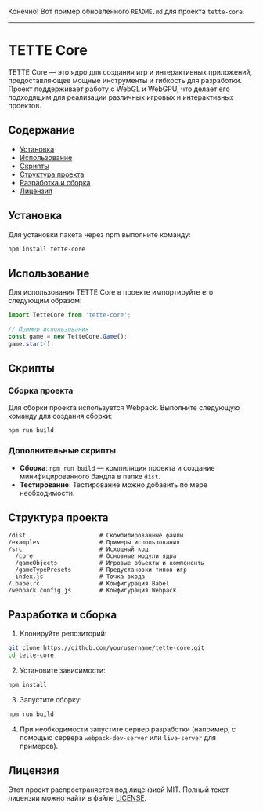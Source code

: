 Конечно! Вот пример обновленного `README.md` для проекта `tette-core`.

---

# TETTE Core

TETTE Core — это ядро для создания игр и интерактивных приложений, предоставляющее мощные инструменты и гибкость для разработки. Проект поддерживает работу с WebGL и WebGPU, что делает его подходящим для реализации различных игровых и интерактивных проектов.

## Содержание
- [Установка](#установка)
- [Использование](#использование)
- [Скрипты](#скрипты)
- [Структура проекта](#структура-проекта)
- [Разработка и сборка](#разработка-и-сборка)
- [Лицензия](#лицензия)

## Установка

Для установки пакета через npm выполните команду:

```bash
npm install tette-core
```

## Использование

Для использования TETTE Core в проекте импортируйте его следующим образом:

```javascript
import TetteCore from 'tette-core';

// Пример использования
const game = new TetteCore.Game();
game.start();
```

## Скрипты

### Сборка проекта
Для сборки проекта используется Webpack. Выполните следующую команду для создания сборки:

```bash
npm run build
```

### Дополнительные скрипты
- **Сборка**: `npm run build` — компиляция проекта и создание минифицированного бандла в папке `dist`.
- **Тестирование**: Тестирование можно добавить по мере необходимости.

## Структура проекта

```
/dist                     # Скомпилированные файлы
/examples                 # Примеры использования
/src                      # Исходный код
  /core                   # Основные модули ядра
  /gameObjects            # Игровые объекты и компоненты
  /gameTypePresets        # Предустановки типов игр
  index.js                # Точка входа
/.babelrc                 # Конфигурация Babel
/webpack.config.js        # Конфигурация Webpack
```

## Разработка и сборка

1. Клонируйте репозиторий:

```bash
git clone https://github.com/yourusername/tette-core.git
cd tette-core
```

2. Установите зависимости:

```bash
npm install
```

3. Запустите сборку:

```bash
npm run build
```

4. При необходимости запустите сервер разработки (например, с помощью сервера `webpack-dev-server` или `live-server` для примеров).

## Лицензия

Этот проект распространяется под лицензией MIT. Полный текст лицензии можно найти в файле [LICENSE](LICENSE).
